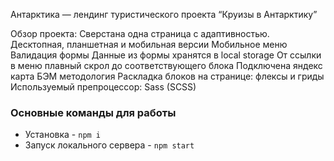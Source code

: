 Антарктика — лендинг туристического проекта “Круизы в Антарктику”

Обзор проекта:
Сверстана одна страница с адаптивностью. Десктопная, планшетная и мобильная версии
Мобильное меню
Валидация формы
Данные из формы хранятся в local storage
От ссылки в меню плавный скрол до соответствующего блока
Подключена яндекс карта
БЭМ методология
Раскладка блоков на странице: флексы и гриды
Используемый препроцессор: Sass (SCSS)

### Основные команды для работы
- Установка - `npm i`
- Запуск локального сервера - `npm start`
